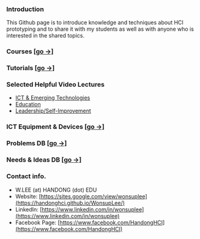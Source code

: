 ### Introduction

This Github page is to introduce knowledge and techniques about HCI prototyping and to share it with my students as well as with anyone who is interested in the shared topics.

### Courses [[go →]](Courses/README.md)
### Tutorials [[go →]](Tutorials/README.md)
### Selected Helpful Video Lectures
- [ICT & Emerging Technologies](VideoSeries1.md)
- [Education](VideoSeries2.md)
- [Leadership/Self-Improvement](VideoSeries3.md)

### ICT Equipment & Devices [[go →]](devices.md)

### Problems DB [[go →]](https://docs.google.com/spreadsheets/d/1skw47dXDwWH8reqdqKppQ-cLQf1FbkLnN49oYg6aScs/edit#gid=0)
### Needs & Ideas DB [[go →]](ideas.md)

### Contact info.
- W.LEE (at) HANDONG (dot) EDU
- Website: [https://sites.google.com/view/wonsuplee](https://handonghci.github.io/WonsupLee/)
- LinkedIn: [https://www.linkedin.com/in/wonsuplee](https://www.linkedin.com/in/wonsuplee)
- Facebook Page: [https://www.facebook.com/HandongHCI](https://www.facebook.com/HandongHCI)